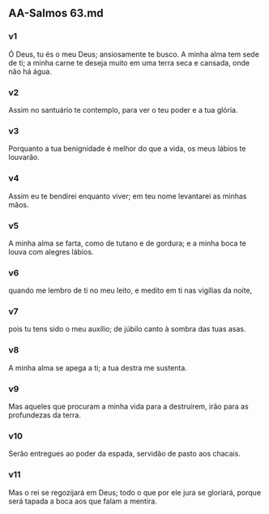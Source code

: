 ## AA-Salmos 63.md
### v1
 Ó Deus, tu és o meu Deus; ansiosamente te busco. A minha alma tem sede de ti; a minha carne te deseja muito em uma terra seca e cansada, onde não há água.
### v2
 Assim no santuário te contemplo, para ver o teu poder e a tua glória.
### v3
 Porquanto a tua benignidade é melhor do que a vida, os meus lábios te louvarão.
### v4
 Assim eu te bendirei enquanto viver; em teu nome levantarei as minhas mãos.
### v5
 A minha alma se farta, como de tutano e de gordura; e a minha boca te louva com alegres lábios.
### v6
 quando me lembro de ti no meu leito, e medito em ti nas vigílias da noite,
### v7
 pois tu tens sido o meu auxílio; de júbilo canto à sombra das tuas asas.
### v8
 A minha alma se apega a ti; a tua destra me sustenta.
### v9
 Mas aqueles que procuram a minha vida para a destruírem, irão para as profundezas da terra.
### v10
 Serão entregues ao poder da espada, servidão de pasto aos chacais.
### v11
 Mas o rei se regozijará em Deus; todo o que por ele jura se gloriará, porque será tapada a boca aos que falam a mentira.
